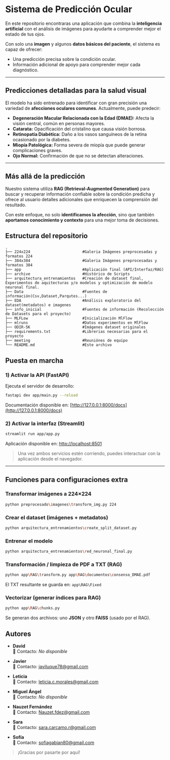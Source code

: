 # Sistema de Predicción Ocular  
En este repositorio encontraras una aplicación que combina la **inteligencia artificial** con el análisis de imágenes para ayudarte a comprender mejor el estado de tus ojos.  

Con solo una **imagen** y algunos **datos básicos del paciente**, el sistema es capaz de ofrecer:  
- Una predicción precisa sobre la condición ocular.  
- Información adicional de apoyo para comprender mejor cada diagnóstico.  

---

## Predicciones detalladas para la salud visual  

El modelo ha sido entrenado para identificar con gran precisión una variedad de **afecciones oculares comunes**. Actualmente, puede predecir:  

- **Degeneración Macular Relacionada con la Edad (DMAE):** Afecta la visión central, común en personas mayores.  
- **Catarata:** Opacificación del cristalino que causa visión borrosa.  
- **Retinopatía Diabética:** Daño a los vasos sanguíneos de la retina ocasionado por la diabetes.  
- **Miopía Patológica:** Forma severa de miopía que puede generar complicaciones graves.  
- **Ojo Normal:** Confirmación de que no se detectan alteraciones.  

---

## Más allá de la predicción  
 Nuestro sistema utiliza **RAG (Retrieval-Augmented Generation)** para buscar y recuperar información confiable sobre la condición predicha y ofrece al usuario detalles adicionales que enriquecen la comprensión del resultado.  

Con este enfoque, no solo **identificamos la afección**, sino que también **aportamos conocimiento y contexto** para una mejor toma de decisiones.  


## Estructura del repositorio
```
.
├── 224x224                       #Galeria Imágenes preprocesadas y formatos 224
├── 384x384                       #Galeria Imágenes preprocesadas y formatos 384
├── app                           #Aplicación final (API/Interfaz/RAG) 
├── archive                       #Histórico de Scripts
├── arquitectura_entrenamientos   #Creación de dataset final, Experimentos de aquitecturas y/o modelos y optimización de modelo neuronal final.
├── Data                          #Fuentes de información(Csv,Dataset,Parqutes...)
├── EDA                           #Análisis exploratorio del dataset(metadatos) e imagenes 
├── info_inicial                  #Fuentes de información (Recolección de Datasets para el proyecto)
├── MLFLow                        #Inicialización MlFlow
├── mlruns                        #Datos experimentos en MlFlow
├── ODIR-5K                       #Imágenes dataset originales
├── requirements.txt              #Librerias necesarias para el proyecto
├── meeting                       #Reuniónes de equipo
└── README.md                     #Este archivo
```
## Puesta en marcha

### 1) Activar la API (FastAPI)
Ejecuta el servidor de desarrollo:
```bash
fastapi dev app/main.py --reload
```
Documentación disponible en: [http://127.0.0.1:8000/docs](http://127.0.0.1:8000/docs)

### 2) Activar la interfaz (Streamlit)
```bash
streamlit run app/app.py
```
Aplicación disponible en: [http://localhost:8501](http://localhost:8501)

> Una vez ambos servicios estén corriendo, puedes interactuar con la aplicación desde el navegador.

---

## Funciones para configuraciones extra

### Transformar imágenes a 224×224
```bash
python preprocesado\imagenes\transform_img.py 224
```

### Crear el dataset (imágenes + metadatos)
```bash
python arquitectura_entrenamientos\create_split_dataset.py
```

### Entrenar el modelo
```bash
python arquitectura_entrenamientos\red_neuronal_final.py
```

### Transformación / limpieza de PDF a TXT (RAG)
```bash
python app\RAG\transform.py app\RAG\documentos\consenso_DMAE.pdf
```
El TXT resultante se guarda en: `app\RAG\Fixed`

### Vectorizar (generar índices para RAG)
```bash
python app\RAG\chunks.py
```
Se generan dos archivos: uno **JSON** y otro **FAISS** (usado por el RAG).

## Autores

- **David**  
  📧 Contacto: *No disponible*

- **Javier**  
  📧 Contacto: javiluque78@gmail.com

- **Leticia**  
  📧 Contacto: leticia.c.morales@gmail.com

- **Miguel Ángel**  
  📧 Contacto: *No disponible*

- **Nauzet Fernández**  
  📧 Contacto: Nauzet.fdez@gmail.com

- **Sara**  
  📧 Contacto: sara.carcamo.r@gmail.com  

- **Sofía**  
  📧 Contacto: sofiagabian80@gmail.com


>  ¡Gracias por pasarte por aquí! 
